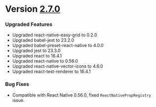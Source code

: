 # Version [2.7.0](https://github.com/GeekyAnts/NativeBase/releases/tag/v2.7.0)

### Upgraded Features

*   Upgraded react-native-easy-grid to 0.2.0
*   Upgraded babel-jest to 23.2.0
*   Upgraded babel-preset-react-native to 4.0.0
*   Upgraded jest to 23.3.0
*   Upgraded react to 16.4.1
*   Upgraded react-native to 0.56.0
*   Upgraded react-native-vector-icons to 4.6.0
*   Upgraded react-test-renderer to 16.4.1



### Bug Fixes

*   Compatible with React Native 0.56.0, fixed `ReactNativePropRegistry` issue.